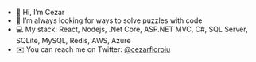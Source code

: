 - 👋  Hi, I’m Cezar
- 👀  I’m always looking for ways to solve puzzles with code
- 💻  My stack: React, Nodejs, .Net Core, ASP.NET MVC, C#, SQL Server, SQLite, MySQL, Redis, AWS, Azure
- ✉️  You can reach me on Twitter: [@cezarfloroiu](https://twitter.com/cezarfloroiu)

<!---
cezarfloroiu/cezarfloroiu is a ✨ special ✨ repository because its `README.md` (this file) appears on your GitHub profile.
You can click the Preview link to take a look at your changes.
--->
